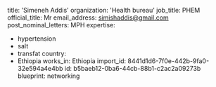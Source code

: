title: 'Simeneh Addis'
organization: 'Health bureau'
job_title: PHEM
official_title: Mr
email_address: simishaddis@gmail.com
post_nominal_letters: MPH
expertise:
  - hypertension
  - salt
  - transfat
country:
  - Ethiopia
works_in: Ethiopia
import_id: 8441d1d6-7f0e-442b-9fa0-32e594a4e4bb
id: b5baeb12-0ba6-44cb-88b1-c2ac2a09273b
blueprint: networking
